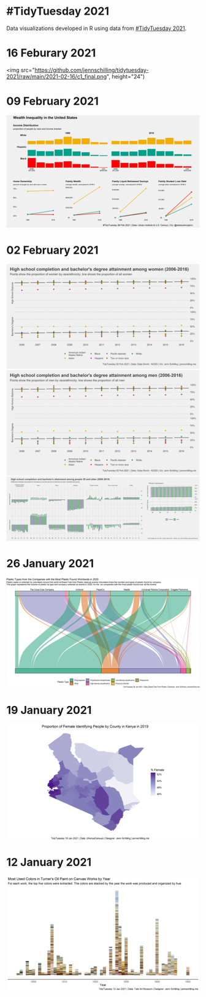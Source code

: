# #TidyTuesday 2021

Data visualizations developed in R using data from [#TidyTuesday 2021](https://github.com/rfordatascience/tidytuesday/tree/master/data/2021).

# 16 Feburary 2021
<img src="https://github.com/jennschilling/tidytuesday-2021/raw/main/2021-02-16/c1_final.png", height="24")

# 09 February 2021
![](https://github.com/jennschilling/tidytuesday-2021/blob/main/2021-02-09/wealth_distribution.png)

# 02 February 2021
![](https://github.com/jennschilling/tidytuesday-2021/blob/main/2021-02-02/bach_hs_attain_women.png)
![](https://github.com/jennschilling/tidytuesday-2021/blob/main/2021-02-02/bach_hs_attain_men.png)
![](https://github.com/jennschilling/tidytuesday-2021/blob/main/2021-02-02/bach_hs_attain.png)

# 26 January 2021
![](https://github.com/jennschilling/tidytuesday-2021/blob/main/2021-01-26/sankey_plastic.png)

# 19 January 2021
![](https://github.com/jennschilling/tidytuesday-2021/blob/main/2021-01-19/county_female_map.png)

# 12 January 2021
![](https://github.com/jennschilling/tidytuesday-2021/blob/main/2021-01-12/turner_oil_colors.png)
